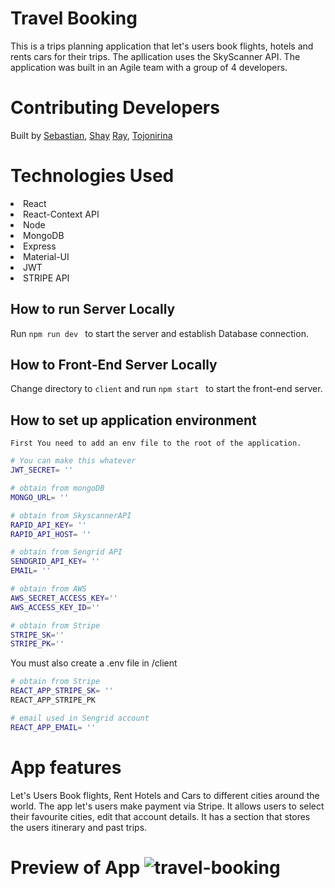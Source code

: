 # Travel Booking
This is a trips planning application that let's users book flights, hotels and rents cars for their trips. The apllication uses the SkyScanner API. The application was built in an Agile team with a group of 4 developers.

# Contributing Developers
Built by  [Sebastian](https://github.com/gbudjeakp), [Shay](https://github.com/newCodeWriter) [Ray](https://github.com/BoomBoomRay), [Tojonirina](https://github.com/Tojonirina4)


# Technologies Used 
<li>React</li>
<li>React-Context API</li>
<li>Node</li>
<li>MongoDB</li>
<li>Express</li>
<li>Material-UI</li>
<li>JWT</li>
<li>STRIPE API</li>

## How to run Server Locally
Run `npm run dev ` to start the server and establish Database connection. 

## How to Front-End Server Locally
Change directory to `client` and run `npm start ` to start the front-end server.

## How to set up application environment
`First You need to add an env file to the root of the application.`
```bash
# You can make this whatever
JWT_SECRET= ''

# obtain from mongoDB
MONGO_URL= ''

# obtain from SkyscannerAPI
RAPID_API_KEY= ''
RAPID_API_HOST= ''

# obtain from Sengrid API
SENDGRID_API_KEY= ''
EMAIL= ''

# obtain from AWS
AWS_SECRET_ACCESS_KEY=''
AWS_ACCESS_KEY_ID=''

# obtain from Stripe
STRIPE_SK=''
STRIPE_PK=''
```
You must also create a .env file in /client
```bash
# obtain from Stripe
REACT_APP_STRIPE_SK= ''
REACT_APP_STRIPE_PK

# email used in Sengrid account
REACT_APP_EMAIL= ''
```


# App features
Let's Users Book flights, Rent Hotels and Cars to different cities around the world. The app let's users make payment via Stripe. It allows users to select their favourite cities, edit that account details. It has a section that stores the users itinerary and past trips.

# Preview of App ![travel-booking](https://user-images.githubusercontent.com/61554248/116787663-04949100-aa6b-11eb-9155-fe597eb4dfab.gif)


